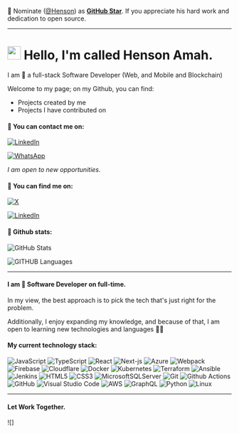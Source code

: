 📢 Nominate ([@Henson](https://github.com/Henson-Kudi/)) as **[GitHub Star](https://stars.github.com/nominate)**. If you appreciate his hard work and dedication to open source.

---

# <img src="https://media.giphy.com/media/hvRJCLFzcasrR4ia7z/giphy.gif" width="30px"> Hello, I'm called Henson Amah.

I am 🧙 a full-stack Software Developer (Web, and Mobile and Blockchain)

Welcome to my page; on my Github, you can find:

- Projects created by me
- Projects I have contributed on

#### 📧 You can contact me on:

[![LinkedIn](https://img.shields.io/badge/LinkedIn-%230077B5.svg?&style=for-the-badge&logo=linkedin&logoColor=white)](https://linkedin.com/in/henson-kudi-amah-64736b190)

[![WhatsApp](https://img.shields.io/badge/WhatsApp-%230077B5.svg?&style=for-the-badge&logo=whatsapp&logoColor=white)](https://wa.me/+971588629213)

_I am open to new opportunities._

#### 🔎 You can find me on:

[![X](https://img.shields.io/badge/X-%231DA1F2.svg?&style=for-the-badge&logo=x&logoColor=white)](https://x.com/HensonAmah)

[![LinkedIn](https://img.shields.io/badge/LinkedIn-%230077B5.svg?&style=for-the-badge&logo=linkedin&logoColor=white)](linkedin.com/in/henson-kudi-amah-64736b190)

#### 📜 Github stats:

![GitHub Stats](https://github-readme-stats.vercel.app/api?username=Henson-Kudi&count_private=true&show_icons=true&theme=light&include_all_commits=true&show_owner=true)

![GITHUB Languages](https://github-readme-stats.vercel.app/api/top-langs/?username=Henson-Kudi)

---

#### I am 🧙 Software Developer on full-time.

In my view, the best approach is to pick the tech that's just right for the problem.

Additionally, I enjoy expanding my knowledge, and because of that, I am open to learning new technologies and languages 🐱‍👓

#### My current technology stack:

![JavaScript](https://img.shields.io/badge/javascript-%23323330.svg?style=flat-square&logo=javascript&logoColor=%23F7DF1E)
![TypeScript](https://img.shields.io/badge/-TypeScript-007ACC?style=flat-square&logo=typescript&logoColor=white)
![React](https://img.shields.io/badge/react-%2320232a.svg?style=flat-square&logo=react&logoColor=%2361DAFB)
![Next-js](https://img.shields.io/badge/Next-black?style=flat-square&logo=next.js&logoColor=white)
![Azure](https://img.shields.io/badge/azure-%230072C6.svg?style=flat-square&logo=azure-devops&logoColor=white)
![Webpack](https://img.shields.io/badge/-Webpack-8DD6F9?style=flat-square&logo=webpack&logoColor=white)
![Firebase](https://img.shields.io/badge/firebase-%23039BE5.svg?style=flat-square&logo=firebase)
![Cloudflare](https://img.shields.io/badge/Cloudflare-F38020?style=flat-square&logo=Cloudflare&logoColor=white)
![Docker](https://img.shields.io/badge/-Docker-46a2f1?style=flat-square&logo=docker&logoColor=white)
![Kubernetes](https://img.shields.io/badge/-Kubernetes-46a2f1?style=flat-square&logo=kubernetes&logoColor=white)
![Terraform](https://img.shields.io/badge/-Terraform-46a2f1?style=flat-square&logo=terraform&logoColor=white)
![Ansible](https://img.shields.io/badge/-Ansible-46a2f1?style=flat-square&logo=ansible&logoColor=white)
![Jenkins](https://img.shields.io/badge/-Jenkins-46a2f1?style=flat-square&logo=jenkins&logoColor=white)
![HTML5](https://img.shields.io/badge/-HTML5-E34F26?style=flat-square&logo=html5&logoColor=white)
![CSS3](https://img.shields.io/badge/css3-%231572B6.svg?style=flat-square&logo=css3&logoColor=white)
![MicrosoftSQLServer](https://img.shields.io/badge/Microsoft%20SQL%20Sever-CC2927?style=flat-square&logo=microsoft%20sql%20server&logoColor=white)
![Git](https://img.shields.io/badge/-Git-F05032?style=flat-square&logo=git&logoColor=white)
![Github Actions](https://img.shields.io/badge/-Github_Actions-2088FF?style=flat-square&logo=github-actions&logoColor=white)
![GitHub](https://img.shields.io/badge/github-%23121011.svg?style=flat-square&logo=github&logoColor=white)
![Visual Studio Code](https://img.shields.io/badge/Visual%20Studio%20Code-0078d7.svg?style=flat-square&logo=visual-studio-code&logoColor=white)
![AWS](https://img.shields.io/badge/AWS-%23FF9900.svg?style=flat-square&logo=amazon-aws&logoColor=white)
![GraphQL](https://img.shields.io/badge/-GraphQL-E10098?style=flat-square&logo=graphql&logoColor=white)
![Python](https://img.shields.io/badge/python-3670A0?style=flat-square&logo=python&logoColor=ffdd54)
![Linux](https://img.shields.io/badge/Linux-FCC624?style=flat-square&logo=linux&logoColor=black)

---

#### Let Work Together.

![]